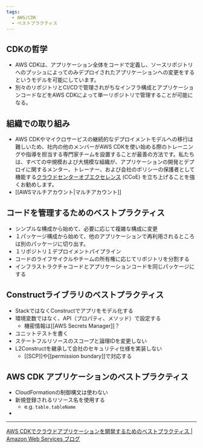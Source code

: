```yaml
---
tags:
  - AWS/CDK
  - ベストプラクティス
---
```

## CDKの哲学
- AWS CDKは、アプリケーション全体をコードで定義し、ソースリポジトリへのプッシュによってのみデプロイされたアプリケーションへの変更をするというモデルを可能にしています。
- 別々のリポジトリとCI/CDで管理されがちなインフラ構成とアプリケーションコードなどをAWS CDKによって単一リポジトリで管理することが可能になる。

## 組織での取り組み
- AWS CDKやマイクロサービスの継続的なデプロイメントモデルへの移行は難しいため、社内の他のメンバーがAWS CDKを使い始める際のトレーニングや指導を担当する専門家チームを設置することが最善の方法です。私たちは、すべての中規模および大規模な組織が、アプリケーションの開発とデプロイに関するメンター、トレーナー、および会社のポリシーの保護者として機能する[クラウドセンターオブエクセレンス](https://aws.amazon.com/blogs/enterprise-strategy/tag/ccoe/) (CCoE) を立ち上げることを強くお勧めします。
- [[AWSマルチアカウント|マルチアカウント]]

## コードを管理するためのベストプラクティス
- シンプルな構成から始めて、必要に応じて複雑な構成に変更
- １パッケージ構成から始めて、他のアプリケーションで再利用されるところは別のパッケージに切り出す。
- １リポジトリ１デプロイメントパイプライン
- コードのライフサイクルやチームの所有権に応じてリポジトリを分割する
- インフラストラクチャコードとアプリケーションコードを同じパッケージにする

## Constructライブラリのベストプラクティス
- StackではなくConstructでアプリをモデル化する
- 環境変数ではなく、API（プロパティ、メソッド）で設定する
	- 機密情報は[[AWS Secrets Manager]]？
- ユニットテストを書く
- ステートフルリソースのスコープと論理IDを変更しない
- L2Constructを継承して会社のセキュリティ仕様を実装しない
	- [[SCP]]や[[permission bundary]]で対応する

## AWS CDK アプリケーションのベストプラクティス
- CloudFormationの制御構文は使わない
- 新規登録されるリソース名を使用する
	- e.g. `table.tableName`
- 

---
[AWS CDKでクラウドアプリケーションを開発するためのベストプラクティス | Amazon Web Services ブログ](https://aws.amazon.com/jp/blogs/news/best-practices-for-developing-cloud-applications-with-aws-cdk/)